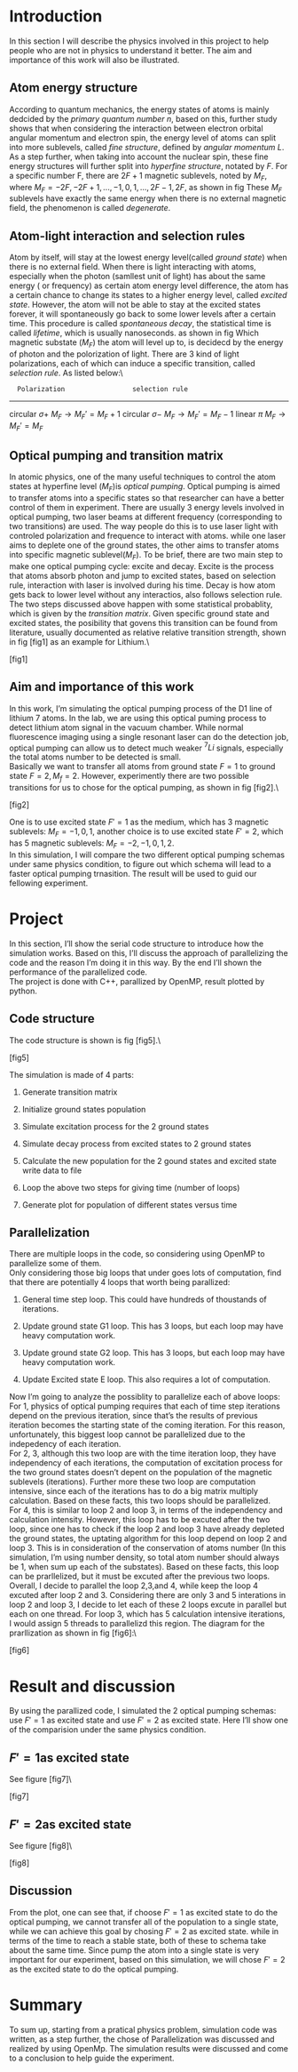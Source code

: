 Introduction
============

In this section I will describe the physics involved in this project to
help people who are not in physics to understand it better. The aim and
importance of this work will also be illustrated.

Atom energy structure
---------------------

According to quantum mechanics, the energy states of atoms is mainly
dedcided by the *primary quantum number n*, based on this, further study
shows that when considering the interaction between electron orbital
angular momentum and electron spin, the energy level of atoms can split
into more sublevels, called *fine structure*, defined by *angular
momentum L*. As a step further, when taking into account the nuclear
spin, these fine energy structures will further split into *hyperfine
structure*, notated by *F*. For a specific number F, there are $2F+1$
magnetic sublevels, noted by $M_F$, where
$M_F = -2F,  -2F + 1, ..., -1, 0, 1, ..., 2F-1, 2F$, as shown in fig
These $M_F$ sublevels have exactly the same energy when there is no
external magnetic field, the phenomenon is called *degenerate*.

Atom-light interaction and selection rules
------------------------------------------

Atom by itself, will stay at the lowest energy level(called *ground
state*) when there is no external field. When there is light interacting
with atoms, especially when the photon (samllest unit of light) has
about the same energy ( or frequency) as certain atom energy level
difference, the atom has a certain chance to change its states to a
higher energy level, called *excited state*. However, the atom will not
be able to stay at the excited states forever, it will spontaneously go
back to some lower levels after a certain time. This procedure is called
*spontaneous decay*, the statistical time is called *lifetime*, which is
usually nanoseconds. as shown in fig Which magnetic substate ($M_F$) the
atom will level up to, is decidecd by the energy of photon and the
polorization of light. There are 3 kind of light polarizations, each of
which can induce a specific transition, called *selection rule*. As
listed below:\

      Polarization                 selection rule
  -------------------- --------------------------------------
   circular $\sigma+$   $M_F\rightarrow M_F\prime = M_F + 1$
   circular $\sigma-$   $M_F\rightarrow M_F\prime = M_F - 1$
      linear $\pi$        $M_F\rightarrow M_F\prime = M_F$

Optical pumping and transition matrix
-------------------------------------

In atomic physics, one of the many useful techniques to control the atom
states at hyperfine level ($M_F$)is *optical pumping*. Optical pumping
is aimed to transfer atoms into a specific states so that researcher can
have a better control of them in experiment. There are usually 3 energy
levels involved in optical pumping, two laser beams at different
frequency (corresponding to two transitions) are used. The way people do
this is to use laser light with controled polarization and frequence to
interact with atoms. while one laser aims to deplete one of the ground
states, the other aims to transfer atoms into specific magnetic
sublevel($M_F$). To be brief, there are two main step to make one
optical pumping cycle: excite and decay. Excite is the process that
atoms absorb photon and jump to excited states, based on selection rule,
interaction with laser is involved during his time. Decay is how atom
gets back to lower level without any interactios, also follows selection
rule.\
The two steps discussed above happen with some statistical probablity,
which is given by the *transition matrix*. Given specific ground state
and excited states, the posibility that govens this transition can be
found from literature, usually documented as relative relative
transition strength, shown in fig \[fig1\] as an example for Lithium.\

\[fig1\]

Aim and importance of this work
-------------------------------

In this work, I’m simulating the optical pumping process of the D1 line
of lithium 7 atoms. In the lab, we are using this optical puming process
to detect lithium atom signal in the vacuum chamber. While normal
fluorescence imaging using a single resonant laser can do the detection
job, optical pumping can allow us to detect much weaker $^{7}Li$
signals, especially the total atoms number to be detected is small.\
Basically we want to transfer all atoms from ground state $F=1$ to
ground state $F=2, M_f = 2$. However, experimently there are two
possible transitions for us to chose for the optical pumping, as shown
in fig \[fig2\].\

\[fig2\]

One is to use excited state $F\prime = 1$ as the medium, which has 3
magnetic sublevels: $M_F = -1, 0, 1$, another choice is to use excited
state $F\prime = 2$, which has 5 magnetic sublevels:
$M_F = -2, -1, 0, 1, 2$.\
In this simulation, I will compare the two different optical pumping
schemas under same physics condition, to figure out which schema will
lead to a faster optical pumping trnasition. The result will be used to
guid our fellowing experiment.

Project
=======

In this section, I’ll show the serial code structure to introduce how
the simulation works. Based on this, I’ll discuss the approach of
parallelizing the code and the reason I’m doing it in this way. By the
end I’ll shown the performance of the parallelized code.\
The project is done with C++, parallized by OpenMP, result plotted by
python.

Code structure
--------------

The code structure is shown is fig \[fig5\].\

\[fig5\]

The simulation is made of 4 parts:

1.  Generate transition matrix

2.  Initialize ground states population

3.  Simulate excitation process for the 2 ground states

4.  Simulate decay process from excited states to 2 ground states

5.  Calculate the new population for the 2 gound states and excited
    state write data to file

6.  Loop the above two steps for giving time (number of loops)

7.  Generate plot for population of different states versus time

Parallelization
---------------

There are multiple loops in the code, so considering using OpenMP to
parallelize some of them.\
Only considering those big loops that under goes lots of computation,
find that there are potentially 4 loops that worth being parallized:

1.  General time step loop. This could have hundreds of thoustands of
    iterations.

2.  Update ground state G1 loop. This has 3 loops, but each loop may
    have heavy computation work.

3.  Update ground state G2 loop. This has 3 loops, but each loop may
    have heavy computation work.

4.  Update Excited state E loop. This also requires a lot of
    computation.

Now I’m going to analyze the possiblity to parallelize each of above
loops:\
For 1, physics of optical pumping requires that each of time step
iterations depend on the previous iteration, since that’s the results of
previous iteration becomes the starting state of the coming iteration.
For this reason, unfortunately, this biggest loop cannot be parallelized
due to the indepedency of each iteration.\
For 2, 3, although this two loop are with the time iteration loop, they
have independency of each iterations, the computation of excitation
process for the two ground states doesn’t depent on the population of
the magnetic sublevels (iterations). Further more these two loop are
computation intensive, since each of the iterations has to do a big
matrix multiply calculation. Based on these facts, this two loops should
be parallelized.\
For 4, this is similar to loop 2 and loop 3, in terms of the
independency and calculation intensity. However, this loop has to be
excuted after the two loop, since one has to check if the loop 2 and
loop 3 have already depleted the ground states, the uptating algorithm
for this loop depend on loop 2 and loop 3. This is in consideration of
the conservation of atoms number (In this simulation, I’m using number
density, so total atom number should always be 1, when sum up each of
the substates). Based on these facts, this loop can be prarllelized, but
it must be excuted after the previous two loops.\
Overall, I decide to parallel the loop 2,3,and 4, while keep the loop 4
excuted after loop 2 and 3. Considering there are only 3 and 5
interations in loop 2 and loop 3, I decide to let each of these 2 loops
excute in parallel but each on one thread. For loop 3, which has 5
calculation intensive iterations, I would assign 5 threads to
parallelizd this region. The diagram for the prarllization as shown in
fig \[fig6\]:\

\[fig6\]

Result and discussion
=====================

By using the parallized code, I simulated the 2 optical pumping schemas:
use $F\prime = 1$ as excited state and use $F\prime = 2$ as excited
state. Here I’ll show one of the comparision under the same physics
condition.

$F\prime = 1$as excited state
-----------------------------

See figure \[fig7\]\

\[fig7\]

$F\prime = 2$as excited state
-----------------------------

See figure \[fig8\]\

\[fig8\]

Discussion
----------

From the plot, one can see that, if choose $F\prime = 1$ as excited
state to do the optical pumping, we cannot transfer all of the
population to a single state, while we can achieve this goal by chosing
$F\prime = 2$ as excited state. while in terms of the time to reach a
stable state, both of these to schema take about the same time. Since
pump the atom into a single state is very important for our experiment,
based on this simulation, we will chose $F\prime = 2$ as the excited
state to do the optical pumping.

Summary
=======

To sum up, starting from a pratical physics problem, simulation code was
written, as a step further, the chose of Parallelization was discussed
and realized by using OpenMp. The simulation results were discussed and
come to a conclusion to help guide the experiment.
